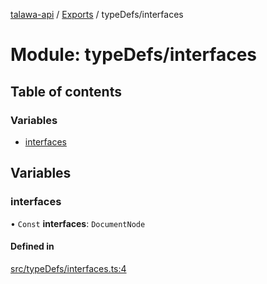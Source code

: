 [talawa-api](../README.md) / [Exports](../modules.md) / typeDefs/interfaces

# Module: typeDefs/interfaces

## Table of contents

### Variables

- [interfaces](typeDefs_interfaces.md#interfaces)

## Variables

### interfaces

• `Const` **interfaces**: `DocumentNode`

#### Defined in

[src/typeDefs/interfaces.ts:4](https://github.com/PalisadoesFoundation/talawa-api/blob/fcc2f8f/src/typeDefs/interfaces.ts#L4)
